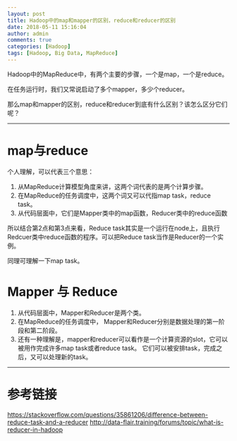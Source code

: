 ```yaml
---
layout: post
title: Hadoop中的map和mapper的区别，reduce和reducer的区别
date: 2018-05-11 15:16:04
author: admin
comments: true
categories: [Hadoop]
tags: [Hadoop, Big Data, MapReduce]
---
```


Hadoop中的MapReduce中，有两个主要的步骤，一个是map，一个是reduce。

在任务运行时，我们又常说启动了多个mapper，多少个reducer。

那么map和mapper的区别，reduce和reducer到底有什么区别？该怎么区分它们呢？

<!-- more -->

---
# map与reduce

个人理解，可以代表三个意思：
1. 从MapReduce计算模型角度来讲，这两个词代表的是两个计算步骤。
2. 在MapReduce的任务调度中，这两个词又可以代指map task，reduce task。
3. 从代码层面中，它们是Mapper类中的map函数，Reducer类中的reduce函数

所以结合第2点和第3点来看，Reduce task其实是一个运行在node上，且执行Redcuer类中reduce函数的程序。可以把Reduce task当作是Reducer的一个实例。

同理可理解一下map task。


# Mapper 与 Reduce

1. 从代码层面中，Mapper和Reducer是两个类。
2. 在MapReduce的任务调度中， Mapper和Reducer分别是数据处理的第一阶段和第二阶段。
3. 还有一种理解是，mapper和reducer可以看作是一个计算资源的slot，它可以被用作完成许多map task或者reduce task。
它们可以被安排task，完成之后，又可以处理新的task。


---

# 参考链接

https://stackoverflow.com/questions/35861206/difference-between-reduce-task-and-a-reducer
http://data-flair.training/forums/topic/what-is-reducer-in-hadoop
